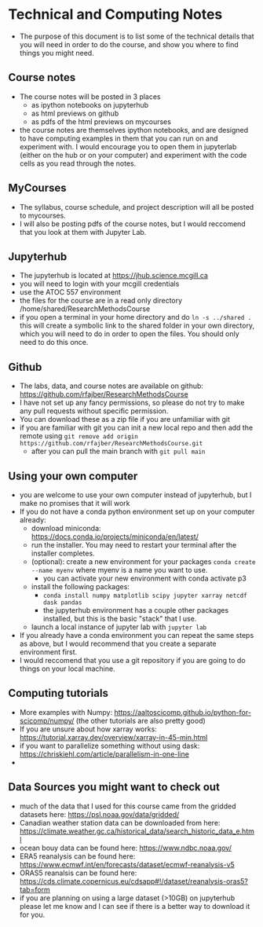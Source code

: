 # Technical and Computing Notes 

- The purpose of this document is to list some of the technical details that you will need in order to do the course, and show you where to find things you might need. 

## Course notes
 - The course notes will be posted in 3 places
   - as ipython notebooks on jupyterhub
   - as html previews on github
   - as pdfs of the html previews on mycourses
 - the course notes are themselves ipython notebooks, and are designed to have computing examples in them that you can run on and experiment with. I would encourage you to open them in jupyterlab (either on the hub or on your computer) and experiment with the code cells as you read through the notes. 

## MyCourses 
- The syllabus, course schedule, and project description will all be posted to mycourses. 
- I will also be posting pdfs of the course notes, but I would reccomend that you look at them with Jupyter Lab.

## Jupyterhub
- The jupyterhub is located at https://jhub.science.mcgill.ca 
- you will need to login with your mcgill credentials
- use the ATOC 557 environment 
- the files for the course are in a read only directory /home/shared/ResearchMethodsCourse
- if you open a terminal in your home directory and do ```ln -s ../shared .``` this will create a symbolic link to the shared folder in your own directory, which you will need to do in order to open the files. You should only need to do this once.

## Github 
- The labs, data, and course notes are available on github: https://github.com/rfajber/ResearchMethodsCourse
- I have not set up any fancy permissions, so please do not try to make any pull requests without specific permission.
- You can download these as a zip file if you are unfamiliar with git 
- if you are familiar with git you can init a new local repo and then add the remote using ```git remove add origin https://github.com/rfajber/ResearchMethodsCourse.git```
  - after you can pull the main branch with ```git pull main```

## Using your own computer
- you are welcome to use your own computer instead of jupyterhub, but I make no promises that it will work
- If you do not have a conda python environment set up on your computer already:
  - download miniconda: https://docs.conda.io/projects/miniconda/en/latest/
  - run the installer. You may need to restart your terminal after the installer completes.
  - (optional): create a new environment for your packages ```conda create --name myenv``` where myenv is a name you want to use. 
    - you can activate your new environment with conda activate p3
  - install the following packages:
    - ``` conda install numpy matplotlib scipy jupyter xarray netcdf dask pandas ```
    - the jupyterhub environment has a couple other packages installed, but this is the basic "stack" that I use. 
  - launch a local instance of jupyter lab with ```jupyter lab```
- If you already have a conda environment you can repeat the same steps as above, but I would recommend that you create a separate environment first.
- I would reccomend that you use a git repository if you are going to do things on your local machine.

## Computing tutorials
- More examples with Numpy: https://aaltoscicomp.github.io/python-for-scicomp/numpy/ (the other tutorials are also pretty good)
- If you are unsure about how xarray works: https://tutorial.xarray.dev/overview/xarray-in-45-min.html
- if you want to parallelize something without using dask: https://chriskiehl.com/article/parallelism-in-one-line 
- 
## Data Sources you might want to check out 
- much of the data that I used for this course came from the gridded datasets here: https://psl.noaa.gov/data/gridded/
- Canadian weather station data can be downloaded from here: https://climate.weather.gc.ca/historical_data/search_historic_data_e.html
- ocean bouy data can be found here: https://www.ndbc.noaa.gov/
- ERA5 reanalysis can be found here: https://www.ecmwf.int/en/forecasts/dataset/ecmwf-reanalysis-v5
- ORAS5 reanalsis can be found here: https://cds.climate.copernicus.eu/cdsapp#!/dataset/reanalysis-oras5?tab=form
- if you are planning on using a large dataset (>10GB) on jupyterhub please let me know and I can see if there is a better way to download it for you. 